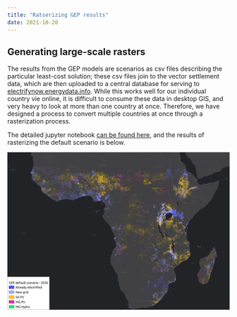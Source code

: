 ```yaml
---
title: "Ratserizing GEP results"
date: 2021-10-20
--- 
```

## Generating large-scale rasters
The results from the GEP models are scenarios as csv files describing the particular least-cost solution; these csv files join to the vector settlement data, which are then uploaded to a central database for serving to [electrifynow.energydata.info](https://electrifynow.energydata.info). While this works well for our individual country vie online, it is difficult to consume these data in desktop GIS, and very heavy to look at more than one country at once. Therefore, we have designed a process to convert multiple countries at once through a rasterization process.

The detailed jupyter notebook [can be found here](), and the results of rasterizing the default scenario is below.

![GEP default Scenario](media/GEP_v2_0_0_0_1_0_0.png)
